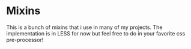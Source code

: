 # Mixins

This is a bunch of mixins that i use in many of my projects. The implementation is in LESS for now but feel free to do in your favorite css pre-processor!
